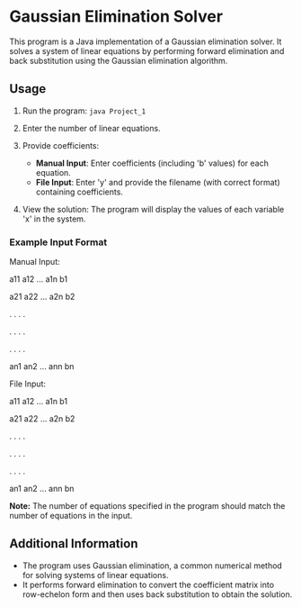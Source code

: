 # Gaussian Elimination Solver

This program is a Java implementation of a Gaussian elimination solver. It solves a system of linear equations by performing forward elimination and back substitution using the Gaussian elimination algorithm.

## Usage

1. Run the program: `java Project_1`

2. Enter the number of linear equations.

3. Provide coefficients:
   - **Manual Input**: Enter coefficients (including 'b' values) for each equation.
   - **File Input**: Enter 'y' and provide the filename (with correct format) containing coefficients.

4. View the solution: The program will display the values of each variable 'x' in the system.

### Example Input Format

Manual Input:

a11 a12 ... a1n b1

a21 a22 ... a2n b2

. . . .

. . . .

. . . .

an1 an2 ... ann bn


File Input:

a11 a12 ... a1n b1

a21 a22 ... a2n b2

. . . .

. . . .

. . . .

an1 an2 ... ann bn


**Note:** The number of equations specified in the program should match the number of equations in the input.

## Additional Information

- The program uses Gaussian elimination, a common numerical method for solving systems of linear equations.
- It performs forward elimination to convert the coefficient matrix into row-echelon form and then uses back substitution to obtain the solution.

